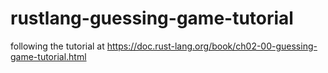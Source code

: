 # rustlang-guessing-game-tutorial
following the tutorial at https://doc.rust-lang.org/book/ch02-00-guessing-game-tutorial.html
